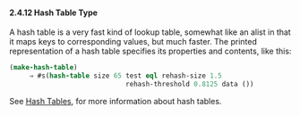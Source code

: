 

#### 2.4.12 Hash Table Type

A hash table is a very fast kind of lookup table, somewhat like an alist in that it maps keys to corresponding values, but much faster. The printed representation of a hash table specifies its properties and contents, like this:

```lisp
(make-hash-table)
     ⇒ #s(hash-table size 65 test eql rehash-size 1.5
                             rehash-threshold 0.8125 data ())
```

See [Hash Tables](Hash-Tables.html), for more information about hash tables.
